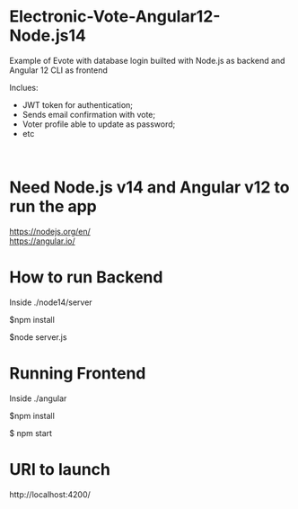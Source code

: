 # Electronic-Vote-Angular12-Node.js14

Example of Evote with database login builted with Node.js as backend and Angular 12 CLI as frontend

Inclues: 
* JWT token for authentication;
* Sends email confirmation with vote;
* Voter profile able to update as password;
* etc


<img src="https://github.com/raOliveiraGitHub/Electronic-Vote-Angular12-Node.js14/blob/main/evote1.PNG" alt=""/>
<img src="https://github.com/raOliveiraGitHub/Electronic-Vote-Angular12-Node.js14/blob/main/evote2.PNG" alt=""/>
<img src="https://github.com/raOliveiraGitHub/Electronic-Vote-Angular12-Node.js14/blob/main/profile.PNG" alt=""/>
<img src="https://github.com/raOliveiraGitHub/Electronic-Vote-Angular12-Node.js14/blob/main/profile2.PNG" alt=""/>

# Need Node.js v14 and Angular v12 to run the app
https://nodejs.org/en/<br>
https://angular.io/

# How to run Backend
Inside ./node14/server

$npm install

$node server.js

# Running Frontend
Inside ./angular

$npm install

$ npm start

# URI to launch
http://localhost:4200/ 
